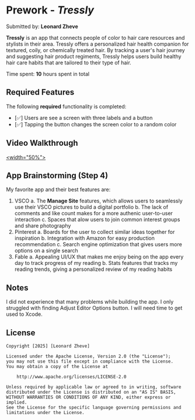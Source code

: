 # Prework - *Tressly*

Submitted by: **Leonard Zheve**

**Tressly** is an app that connects people of color to hair care resources and stylists in their area. Tressly offers a personalized hair health companion for textured, coily, or chemically treated hair. By tracking a user's hair journey and suggesting hair product regiments, Tressly helps users build healthy hair care habits that are tailored to their type of hair.

Time spent: **10** hours spent in total

## Required Features

The following **required** functionality is completed:

- [✅] Users are see a screen with three labels and a button
- [✅] Tapping the button changes the screen color to a random color
 
## Video Walkthrough

[<width="50%">]( https://github.com/leonardtinozheve/ios101-prework/blob/main/Prework.gif "Leonard Zheve iOS 101 Prework")


## App Brainstorming (Step 4)
My favorite app and their best features are:
1. VSCO
    a. The **Manage Site** features, which allows users to seamlessly use their VSCO pictures to build a digital portfolio
    b. The lack of comments and like count makes for a more authenic user-to-user interaction
    c. Spaces that alow users to join common interest groups and share photography
2. Pinterest
    a. Boards for the user to collect similar ideas together for inspiration
    b. Integration with Amazon for easy production recommendation
    c. Search engine optimization that gives users more options on a single search
3. Fable
    a. Appealing UI/UX that makes me enjoy being on the app every day to track progress of my reading
    b. Stats features that tracks my reading trends, giving a personalized review of my reading habits

## Notes

I did not experience that many problems while building the app. I only struggled with finding Adjust Editor Options button. I will need time to get used to Xcode.

## License

    Copyright [2025] [Leonard Zheve]

    Licensed under the Apache License, Version 2.0 (the "License");
    you may not use this file except in compliance with the License.
    You may obtain a copy of the License at

        http://www.apache.org/licenses/LICENSE-2.0

    Unless required by applicable law or agreed to in writing, software
    distributed under the License is distributed on an "AS IS" BASIS,
    WITHOUT WARRANTIES OR CONDITIONS OF ANY KIND, either express or implied.
    See the License for the specific language governing permissions and
    limitations under the License.
